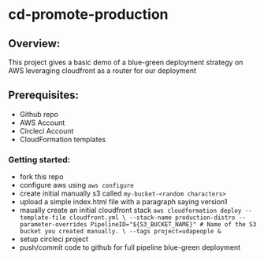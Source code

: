 # cd-promote-production


## Overview:

This project gives a basic demo of a blue-green deployment strategy on AWS leveraging cloudfront as a router for our deployment


## Prerequisites:
* Github repo
* AWS Account
* Circleci Account
* CloudFormation templates

### Getting started:

* fork this repo
* configure aws using `aws configure`
* create initial manually s3 called `my-bucket-<random characters>`
* upload a simple index.html file with a paragraph saying version1
* maually create an initial cloudfront stack `aws cloudformation deploy --template-file cloudfront.yml \
--stack-name production-distro --parameter-overrides PipelineID="${S3_BUCKET_NAME}" # Name of the S3 bucket you created manually. \
--tags project=udapeople &`
* setup circleci project
* push/commit code to github for full pipeline blue-green deployment



